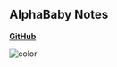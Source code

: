 ## **AlphaBaby Notes**

[**GitHub**](https://github.com/alpha-baby)

<!-- 背景图片 -->


<!-- 背景色 -->

![color](#f0f0f0)